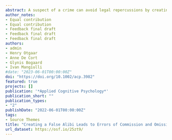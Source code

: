 ```yaml
---
abstract: A suspect of a crime can avoid legal repercussions by creating a false alibi. We examined whether creating such a false alibi can have adverse effects on memory. To do so, participants watched a mock crime video and were either instructed to create a false alibi or to provide an honest account for what they actually saw in the video. After a 2-day and 1-month delay, all participants were instructed to come forward with the truth using a free recall task. Participants who initially created a false alibi had more commission errors after a 2-day and 1-month delay (vs. truth telling participants). Moreover, participants who created a false alibi reported fewer correct details after a 2-day and 1-month delay (vs. truth telling participants). Our study suggests that like other types of deception, creating a false alibi can elicit memory undermining effects in the form of commission and omission errors.
author_notes:
- Equal contribution
- Equal contribution
- Feedback final draft
- Feedback final draft
- Feedback final draft
authors:
- admin
- Henry Otgaar
- Anne De Cort
- Glynis Bogaard
- Ivan Mangiulli
#date: "2023-06-01T00:00:00Z"
doi: "https://doi.org/10.1002/acp.3982"
featured: true
projects: []
publication: '*Applied Cognitive Psychology*'
publication_short: ""
publication_types:
- "2"
publishDate: "2022-06-01T00:00:00Z"
tags:
- Source Themes
title: "Creating a False Alibi Leads to Errors of Commission and Omission"
url_dataset: https://osf.io/25zt9/
---
```




